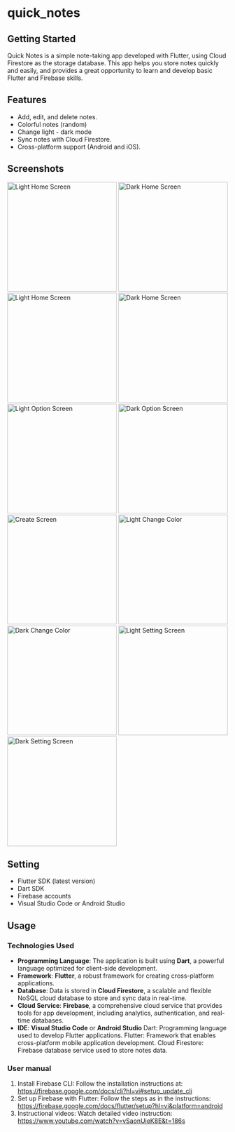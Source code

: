# quick_notes
## Getting Started

Quick Notes is a simple note-taking app developed with Flutter, using Cloud Firestore as the storage database. This app helps you store notes quickly and easily, and provides a great opportunity to learn and develop basic Flutter and Firebase skills.

## Features
- Add, edit, and delete notes.
- Colorful notes (random)
- Change light - dark mode
- Sync notes with Cloud Firestore.
- Cross-platform support (Android and iOS).

## Screenshots
<p> 
<img src="https://github.com/NguyenPhuoc03/basicQuickNotes/assets/169374059/c1f094ce-f6b0-47e2-929c-692e8a71504d" alt="Light Home Screen" width="250"/>

<img src="https://github.com/NguyenPhuoc03/basicQuickNotes/assets/169374059/c1f094ce-f6b0-47e2-929c-692e8a71504d" alt="Dark Home Screen" width="250"/>

<img src="https://github.com/NguyenPhuoc03/basicQuickNotes/assets/169374059/9e43e536-70a5-4260-973a-ab2eccf1820b" alt="Light Home Screen" width="250"/>

<img src="https://github.com/NguyenPhuoc03/basicQuickNotes/assets/169374059/a14f13d0-e588-4498-a35f-dd05f75783b1" alt="Dark Home Screen" width="250"/>

<img src="https://github.com/NguyenPhuoc03/basicQuickNotes/assets/169374059/d36b92a9-773a-459f-88b8-582694aaf548" alt="Light Option Screen" width="250"/>

<img src="https://github.com/NguyenPhuoc03/basicQuickNotes/assets/169374059/748819f7-daf2-49e9-9746-14c6fc9e287d" alt="Dark Option Screen" width="250"/>

<img src="https://github.com/NguyenPhuoc03/basicQuickNotes/assets/169374059/28827dbd-bf39-44b9-84a7-3d137e93f9b0" alt="Create Screen" width="250"/>

<img src="https://github.com/NguyenPhuoc03/basicQuickNotes/assets/169374059/cc1b85d8-091a-4d11-aca3-d23ea1c1e70e" alt="Light Change Color" width="250"/>

<img src="https://github.com/NguyenPhuoc03/basicQuickNotes/assets/169374059/22083ed6-7fba-4688-825d-f994fbf72f6c" alt="Dark Change Color" width="250"/>

<img src="https://github.com/NguyenPhuoc03/basicQuickNotes/assets/169374059/12dbcd2c-2b6a-465f-b492-b8f3248f3610" alt="Light Setting Screen" width="250"/>

<img src="https://github.com/NguyenPhuoc03/basicQuickNotes/assets/169374059/ee3f2d50-16b3-4a90-9918-d6e02b1255b3" alt="Dark Setting Screen" width="250"/>
</p>

  
## Setting
- Flutter SDK (latest version)
- Dart SDK
- Firebase accounts
- Visual Studio Code or Android Studio

## Usage 
### Technologies Used
- **Programming Language**: The application is built using **Dart**, a powerful language optimized for client-side development.
- **Framework**: **Flutter**, a robust framework for creating cross-platform applications.
- **Database**: Data is stored in **Cloud Firestore**, a scalable and flexible NoSQL cloud database to store and sync data in real-time.
- **Cloud Service**: **Firebase**, a comprehensive cloud service that provides tools for app development, including analytics, authentication, and real-time databases.
- **IDE**: **Visual Studio Code** or **Android Studio**
Dart: Programming language used to develop Flutter applications.
Flutter: Framework that enables cross-platform mobile application development.
Cloud Firestore: Firebase database service used to store notes data.
### User manual
1. Install Firebase CLI:
Follow the installation instructions at: https://firebase.google.com/docs/cli?hl=vi#setup_update_cli
2. Set up Firebase with Flutter:
Follow the steps as in the instructions: https://firebase.google.com/docs/flutter/setup?hl=vi&platform=android
3. Instructional videos:
Watch detailed video instruction: https://www.youtube.com/watch?v=vSaonUieK8E&t=186s
